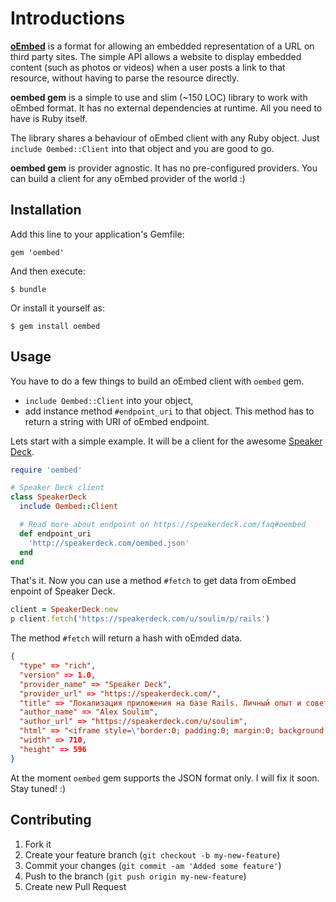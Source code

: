 # Introductions

[**oEmbed**](http://oembed.com/) is a format for allowing an embedded representation of a URL on third
party sites. The simple API allows a website to display embedded content
(such as photos or videos) when a user posts a link to that resource, without
having to parse the resource directly.

**oembed gem** is a simple to use and slim (~150 LOC) library to work with oEmbed format. It has no external dependencies at runtime. All you need to have is Ruby itself.

The library shares a behaviour of oEmbed client with any Ruby object. Just `include Oembed::Client` into that object and you are good to go.

**oembed gem** is provider agnostic. It has no pre-configured providers.
You can build a client for any oEmbed provider of the world :)

## Installation

Add this line to your application's Gemfile:

    gem 'oembed'

And then execute:

    $ bundle

Or install it yourself as:

    $ gem install oembed

## Usage

You have to do a few things to build an oEmbed client with `oembed` gem.

- `include Oembed::Client` into your object,
- add instance method `#endpoint_uri` to that object. This method has to return
  a string with URI of oEmbed endpoint.

Lets start with a simple example. It will be a client for the awesome
[Speaker Deck](http://speakerdeck.com).

```ruby
require 'oembed'

# Speaker Deck client
class SpeakerDeck
  include Oembed::Client

  # Read more about endpoint on https://speakerdeck.com/faq#oembed
  def endpoint_uri
    'http://speakerdeck.com/oembed.json'
  end
end
```

That's it. Now you can use a method `#fetch` to get data from oEmbed enpoint of Speaker Deck.

```ruby
client = SpeakerDeck.new
p client.fetch('https://speakerdeck.com/u/soulim/p/rails')
```

The method `#fetch` will return a hash with oEmded data.

```json
{
  "type" => "rich",
  "version" => 1.0,
  "provider_name" => "Speaker Deck", 
  "provider_url" => "https://speakerdeck.com/",
  "title" => "Локализация приложения на базе Rails. Личный опыт и советы", 
  "author_name" => "Alex Soulim", 
  "author_url" => "https://speakerdeck.com/u/soulim",
  "html" => "<iframe style=\"border:0; padding:0; margin:0; background:transparent;\" mozallowfullscreen=\"true\" webkitallowfullscreen=\"true\" frameBorder=\"0\" allowTransparency=\"true\" id=\"presentation_frame_4fd3874cebb4b2001f0277e5\" src=\"//speakerdeck.com/embed/4fd3874cebb4b2001f0277e5\" width=\"710\" height=\"596\"></iframe>\n",
  "width" => 710,
  "height" => 596
}
```

At the moment `oembed` gem supports the JSON format only. I will fix it soon. Stay tuned! :)

## Contributing

1. Fork it
2. Create your feature branch (`git checkout -b my-new-feature`)
3. Commit your changes (`git commit -am 'Added some feature'`)
4. Push to the branch (`git push origin my-new-feature`)
5. Create new Pull Request
